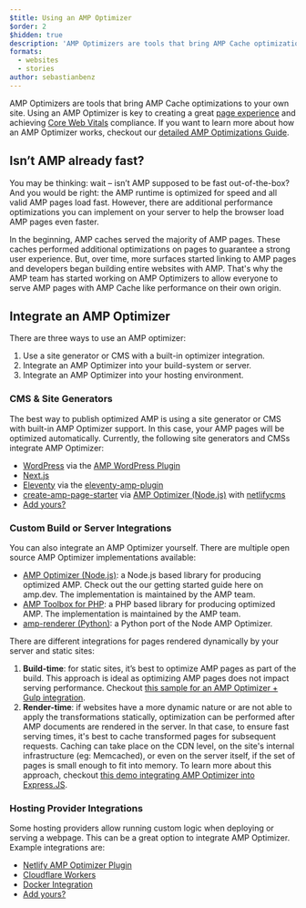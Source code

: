 ```yaml
---
$title: Using an AMP Optimizer
$order: 2
$hidden: true
description: 'AMP Optimizers are tools that bring AMP Cache optimizations to your own site. Using an AMP Optimizer is key to creating a great page experience and achieving Core Web Vitals compliance. This guides explains how to best use an AMP Optimizer to optimizer your AMP pages.'
formats:
  - websites
  - stories
author: sebastianbenz
---
```


AMP Optimizers are tools that bring AMP Cache optimizations to your own site. Using an AMP Optimizer is key to creating a great [page experience](https://developers.google.com/search/docs/guides/page-experience) and achieving [Core Web Vitals](https://web.dev/vitals/) compliance. If you want to learn more about how an AMP Optimizer works, checkout our [detailed AMP Optimizations Guide](explainer.md).

## Isn’t AMP already fast?

You may be thinking: wait – isn’t AMP supposed to be fast out-of-the-box? And you would be right: the AMP runtime is optimized for speed and all valid AMP pages load fast. However, there are additional performance optimizations you can implement on your server to help the browser load AMP pages even faster.

In the beginning, AMP caches served the majority of AMP pages. These caches performed additional optimizations on pages to guarantee a strong user experience. But, over time, more surfaces started linking to AMP pages and developers began building entire websites with AMP. That's why the AMP team has started working on AMP Optimizers to allow everyone to serve AMP pages with AMP Cache like performance on their own origin.

## Integrate an AMP Optimizer

There are three ways to use an AMP optimizer:

1. Use a site generator or CMS with a built-in optimizer integration.
2. Integrate an AMP Optimizer into your build-system or server.
3. Integrate an AMP Optimizer into your hosting environment.

### CMS & Site Generators

The best way to publish optimized AMP is using a site generator or CMS with built-in AMP Optimizer support. In this case, your AMP pages will be optimized automatically. Currently, the following site generators and CMSs integrate AMP Optimizer:

- [WordPress](https://wordpress.org/) via the [AMP WordPress Plugin](https://wordpress.org/plugins/amp/)
- [Next.js](https://nextjs.org/docs/api-reference/next/amp)
- [Eleventy](https://www.11ty.dev/) via the [eleventy-amp-plugin](https://blog.amp.dev/2020/07/28/introducing-the-eleventy-amp-plugin/)
- [create-amp-page-starter](https://github.com/bemit/create-amp-page-starter) via [AMP Optimizer (Node.js)](node-amp-optimizer.md) with [netlifycms](https://www.netlifycms.org/)
- [Add yours?](https://github.com/ampproject/amp.dev/issues/new?assignees=&labels=Category%3A+Content%2C+Status%3A+Pending+Triage&template=content.md&title=)

### Custom Build or Server Integrations

You can also integrate an AMP Optimizer yourself. There are multiple open source AMP Optimizer implementations available:

- [AMP Optimizer (Node.js)](node-amp-optimizer.md): a Node.js based library for producing optimized AMP. Check out the our getting started guide here on amp.dev.  The implementation is maintained by the AMP team.
- [AMP Toolbox for PHP](https://github.com/ampproject/amp-toolbox-php): a PHP based library for producing optimized AMP. The implementation is maintained by the AMP team.
- [amp-renderer (Python)](https://github.com/chasefinch/amp-renderer): a Python port of the Node AMP Optimizer.

There are different integrations for pages rendered dynamically by your server and static sites:

1. **Build-time**: for static sites, it’s best to optimize AMP pages as part of the build. This approach is ideal as optimizing AMP pages does not impact serving performance. Checkout [this sample for an AMP Optimizer + Gulp integration](https://github.com/ampproject/amp-toolbox/tree/main/packages/optimizer/demo/gulp).
2. **Render-time**: if websites have a more dynamic nature or are not able to apply the transformations statically, optimization can be performed after AMP documents are rendered in the server. In that case, to ensure fast serving times, it's best to cache transformed pages for subsequent requests. Caching can take place on the CDN level, on the site's internal infrastructure (eg: Memcached), or even on the server itself, if the set of pages is small enough to fit into memory. To learn more about this approach, checkout [this demo integrating AMP Optimizer into Express.JS](https://github.com/ampproject/amp-toolbox/tree/main/packages/optimizer/demo/express).

### Hosting Provider Integrations

Some hosting providers allow running custom logic when deploying or serving a webpage. This can be a great option to integrate AMP Optimizer. Example integrations are:

- [Netlify AMP Optimizer Plugin](https://github.com/martinbean/netlify-plugin-amp-server-side-rendering#amp-server-side-rendering-netlify-plugin)
- [Cloudflare Workers](https://github.com/ampproject/cloudflare-amp-optimizer)
- [Docker Integration](https://github.com/ampproject/amp-toolbox/tree/main/packages/optimizer-docker)
- [Add yours?](https://github.com/ampproject/amp.dev/issues/new?assignees=&labels=Category%3A+Content%2C+Status%3A+Pending+Triage&template=content.md&title=)
